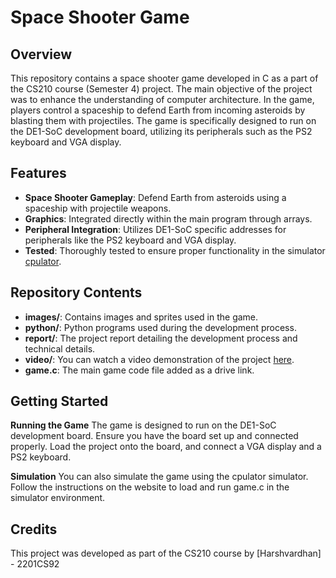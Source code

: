 # Space Shooter Game

## Overview

This repository contains a space shooter game developed in C as a part of the CS210 course (Semester 4) project. The main objective of the project was to enhance the understanding of computer architecture. In the game, players control a spaceship to defend Earth from incoming asteroids by blasting them with projectiles. The game is specifically designed to run on the DE1-SoC development board, utilizing its peripherals such as the PS2 keyboard and VGA display.

## Features

- **Space Shooter Gameplay**: Defend Earth from asteroids using a spaceship with projectile weapons.
- **Graphics**: Integrated directly within the main program through arrays.
- **Peripheral Integration**: Utilizes DE1-SoC specific addresses for peripherals like the PS2 keyboard and VGA display.
- **Tested**: Thoroughly tested to ensure proper functionality in the simulator [cpulator](https://cpulator.01xz.net/).

## Repository Contents

- **images/**: Contains images and sprites used in the game.
- **python/**: Python programs used during the development process.
- **report/**: The project report detailing the development process and technical details.
- **video/**: You can watch a video demonstration of the project [here](https://cciitpatna-my.sharepoint.com/:v:/g/personal/2201cs92_harshvardhan_iitp_ac_in/EXDtFqT_glxHuRX2Dwxa0y8B--jgEfnO_B976JUtaVy1DQ?e=aPazzX).
- **game.c**: The main game code file added as a drive link.

## Getting Started

**Running the Game**
The game is designed to run on the DE1-SoC development board. Ensure you have the board set up and connected properly. Load the project onto the board, and connect a VGA display and a PS2 keyboard.

**Simulation**
You can also simulate the game using the cpulator simulator. Follow the instructions on the website to load and run game.c in the simulator environment.

## Credits
This project was developed as part of the CS210 course by [Harshvardhan] - 2201CS92
```sh

